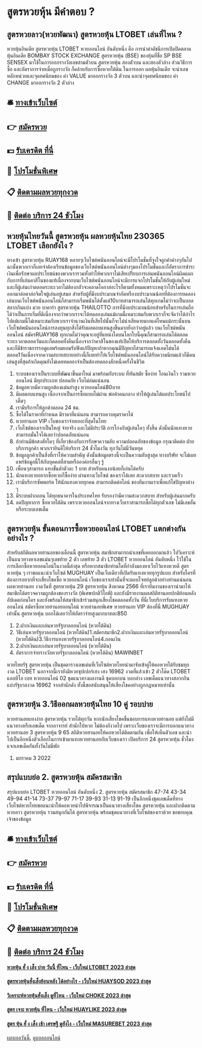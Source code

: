 # สูตรหวยหุ้น มีคำตอบ ?
## สูตรหวยลาว(หวยพัฒนา) สูตรหวยหุ้น LTOBET เล่นที่ไหน ?
หวยหุ้นอินเดีย สูตรหวยหุ้น LTOBET หวยออนไลน์ อันดับหนึ่ง คือ การนำค่าดัชนีการเปิดปิดตลาดหุ้นอินเดีย BOMBAY STOCK EXCHANGE สูตรหวยหุ้น (BSE) ของหุ้นที่ชื่อ SP BSE SENSEX มาใช้ในการออกรางวัลเลขสามตัวบน สูตรหวยหุ้น สองตัวบน และสองตัวล่าง ส่วนวิธีการซื้อ และอัตราการจ่ายเมื่อถูกรางวัล ก็คล้ายกับการซื้อหวยใต้ดิน ในการออก ผลหุ้นอินเดีย จะนำเลข หลักหน่วยและจุดทศนิยมของ ค่า VALUE มาออกรางวัล 3 ตัวบน และนำจุดทศนิยมของ ค่า CHANGE มาออกรางวัล 2 ตัวล่าง

## 🛎 [ทางเข้าเว็บไซต์](https://bit.ly/3BG5bNw)
## 👉 [สมัครหวย](https://bit.ly/3BG5bNw)
## 💵 [รับเครดิต ที่นี่](https://bit.ly/3C3mvgS)
## 👑 [โปรโมชั่นพิเศษ](https://bit.ly/3C3mvgS)
## 📋 [ติดตามผลหวยทุกงวด](https://bit.ly/3C3mvgS)
## 📱 [ติดต่อ บริการ 24 ชัวโมง](https://bit.ly/3C3mvgS)

## หวยหุ้นไทยวันนี้ สูตรหวยหุ้น ผลหวยหุ้นไทย 230365 LTOBET เลือกยังไง ?
ทางเข้า สูตรหวยหุ้น RUAY168 หลายๆเว็บไซต์พนันออนไลน์จะมีโปรโมชั่นที่จูงใจลูกค้าต่างๆกันไปฉะนั้นพวกเราก็เลยจำต้องเรียนข้อมูลของเว็บไซต์พนันออนไลน์ต่างๆมองโปรโมชั่นและก็อัตราการชำระเงินเพื่อรักษาผลประโยชน์ของพวกเรารวมทั้งทำให้พวกเราไม่เสียเปรียบการเล่นพนันออนไลน์ผิดแผกกับการที่เล่นคาสิโนของแท้เนื่องจากบนเว็บไซต์พนันออนไลน์จะมีการแจกโปรโมชั่นให้กับผู้เล่นใหม่และก็ผู้เล่นเก่าตลอดระยะเวลาไม่ต้องกลัวจะคลาดโอกาสอะไรก็ตามทั้งหมดเพราะเหตุว่าโปรโมชั่นจะออกมาล่อตาล่อจิตใจผู้เล่นอยู่เสมอ
สำหรับผู้ที่มีงบประมาณจำกัดหรืองบประมาณน้อยที่ต้องการทดลองเล่นบนเว็บไซต์พนันออนไลน์ก็สามารถเริ่มพนันได้ตั้งแต่10บาทสามารถเล่นได้ทุกเกมไม่ว่าจะเป็นบอลสลากกินแบ่ง มวย บาคาร่า สูตรหวยหุ้น THAILOTTO การที่มีงบประมาณน้อยสำหรับในการเล่นถือได้ว่าเป็นการเริ่มที่ดีเนื่องจากว่าพวกเราจะได้ทดลองเล่นแม้เกมนี้เหมาะสมกับพวกเราก็จะจัดว่าได้กำไรไปแม้เกมนี้ไม่เหมาะสมกับพวกเราจำนวนเงินที่เสียไปนั้นก็จะไม่น่าเสียดายมากแค่ไหนแม้กระนั้นบนเว็บไซต์พนันออนไลน์การลงทุนทุกสิ่งได้รับผลตอบแทนสูงขึ้นมากยิ่งกว่าอยู่แล้ว
บนเว็บไซต์พนันออนไลน์ สมัครRUAY168 ทุกเกมไม่ว่าคุณจะอยู่ที่แหน่งใดบนโลกใบนี้คุณก็สามารถเล่นได้ตลอดระยะเวลาตลอดวันและก็ตลอดทั้งคืนเนื่องจากว่าคาสิโนของแท้เปิดให้บริการตลอดทั้งวันตลอดทั้งคืนและก็มีข้าราชการรอดูแลพร้อมยอมรับฟังแก้ปัญหาถ้าหากคุณมีปัญหาก็สามารถแจ้งแอดไม่นได้ตลอด1วันเนื่องจากความสบายสบายอย่างนี้ก็เลยทำให้เว็บไซต์พนันออนไลน์ได้รับความนิยมแล้วก็มีคนเล่นสูงที่สุดถ้าเกิดคุณยังไม่เคยทดลองจำเป็นต้องทดลองสักหนึ่งครั้งในชีวิต
1. ระบบของเราเป็นระบบที่พัฒนาขึ้นมาใหม่ มาพร้อมกับระบบ ที่ทันสมัย ซื้อง่าย โอนเงินไว รวมหวยออนไลน์ มีทุกประเภท ปลอดภัย เว็บไม่ล่มแน่นอน
2. ข้อมูลหวยมีความถูกต้องแม่นยำสูง หวยออนไลน์80บาท
3. มีผลตอบแทนสูง เนื่องจากเป็นการซื้อแบบไม่ผ่าน พ่อค้าคนกลาง ทำให้ผู้เล่นได้ผลประโยชน์ไปเต็มๆ
4. เรามีบริการให้ลูกค้าตลอด 24 ชม.
5. ซื้อได้ในราคาที่กำหนด มีราคาที่แน่นอน สามารถควบคุมราคาได้
6. หวยฮานอย VIP เว็บของเราจ่ายเยอะที่สุดในไทย
7. เว็บไซต์ของเราเป็นใหญ่ จ่ายจริง และไม่มีประวัติ การโกงกับผู้เล่นใดๆ ทั้งสิ้น ดังนั้นนักแทงหวยสามารถมั่นใจได้เลยว่าปลอดภัยแน่นอน
8. ถ้าท่านมีข้อสงสัยใดๆ ที่เกี่ยวข้องกับการรักษาความลับ ความปลอดภัยของข้อมูล กรุณาติดต่อ ฝ่ายบริการลูกค้า พวกเรายินดีให้บริการ 24 ชั่วโมงวัน ทุกวันไม่มีวันหยุด
9. ข้อมูลลูกค้าเป็นสิ่งที่เราให้ความสำคัญ ดังนั้นข้อมูลตรงนี้จะเป็นความลับสูงสุด ทางบริษัท จะไม่เผยแพร่ข้อมูลนี้ให้กับบุคคลที่สามหรือองค์กรอื่นๆ รู้
10. เพื่อนๆสามารถ แทงขั้นต่ำตัวละ 1 บาท สำหรับคนงบน้อยก็เล่นได้ครับ
11. นักแทงหวยอยากซื้อหวยก็ซื้อง่าย ผ่านทางเว็บไซต์ ของเราได้เลย สะดวกสบาย และรวดเร็ว
12. เรามีบริการซัพพอร์ต ให้นักแทงหวยทุกคน สามารถติดต่อไลน์ ของทีมงานเราเพื่อแก้ไขปัญหาต่าง ๆ
13. มีระบบฝากถอน ได้ทุกธนาคารในประเทศไทย รับรองว่ามีความสะดวกสบาย สำหรับผู้เล่นมากครับ
14. ลดปัญหาการ ซื้อหวยใต้ดิน เพราะหวยออนไลน์จากทางเว็บเราสามารถซื้อได้ทุกตัวเลข ไม่มีเลขอั้น หรือระบบเลขเต็ม

## สูตรหวยหุ้น ขั้นตอนการซื้อหวยออนไลน์ LTOBET แตกต่างกันอย่างไร ?
สำหรับสถิติผลหวยฮานอยของเดือนนี้ สูตรหวยหุ้น สมาชิกสามารถนำเลขที่เคยออกมาแล้ว ไปวิเคราะห์เป็นแนวทางหาเลขแม่นๆเลขท้าย 2 ตัว เลขท้าย 3 ตัว LTOBET หวยออนไลน์ อันดับหนึ่ง ไว้ใช้ในการเลือกซื้อหวยออนไลน์ในงวดนี้ล่าสุด หรือหากสมาชิกท่านใดที่กำลังมองหาเว็บไว้แทงหวยดี สูตรหวยหุ้น ๆ เราขอแนะนำเว็บไซต์ MUGHUAY เป็นเว็บเดียวที่เปิดรับแทงหวยทุกรูปแบบ
สำหรับใครที่ต้องการอยากที่จะเสี่ยงโชคซื้อ หวยออนไลน์ เว็บของเราเท่านั้นที่จะตอบโจทย์ลูกค้าอย่างท่านแน่นอน
ผลหวยฮานอย งวดวันที่ สูตรหวยหุ้น 29 สูตรหวยหุ้น สิงหาคม 2566 ที่เราทีมงานของเรานำมาให้สมาชิกได้ตรวจความถูกต้องของรางวัล (พิเศษปกติวีไอพี) และยังมีรายงานผลสถิติฮานอยปกติย้อนหลังอัปเดตก่อนใคร และยังพร้อมให้สมาชิกเข้าร่วมสนุกเสี่ยงโชคตลอดทั้งวัน ที่นี่เว็บบริการรับแทงหวยออนไลน์ สมัครซื้อหวยฮานอยออนไลน์ หวยฮานอยพิเศษ หวยฮานอย VIP ต้องที่นี่ MUGHUAY เท่านั้น สูตรหวยหุ้น บอกได้เลยว่าให้อัตราจ่ายสูงมากบาทละ850
1. 2.ฝากเงินและเล่นหวยรัฐบาลออนไลน์ (หวยใต้ดิน)
2. วิธีเล่นหวยรัฐบาลออนไลน์ (หวยใต้ดิน)1.สมัครสมาชิก2.ฝากเงินและเล่นหวยรัฐบาลออนไลน์ (หวยใต้ดิน)3.วิธีการแทงหวยรัฐบาลออนไลน์4.ถอนเงิน
3. 2.ฝากเงินและเล่นหวยรัฐบาลออนไลน์ (หวยใต้ดิน)
4. อัตราการจ่ายรางวัลหวยรัฐบาลออนไลน์ (หวยใต้ดิน) MAWINBET

หวยไทยรัฐ สูตรหวยหุ้น เป็นชุดตารางเลขเด่นที่เว็บไซต์หวยไทยนำมาจับเข้าคู่ให้คอหวยได้รับชมทุกงวด LTOBET นอกจากนี้เรายังมีหวยซุปเปอร์เฮง เฮง 16962 งวดที่แล้วเข้า 2 ตัวโต๊ด LTOBET แอลทีโอ เบท หวยออนไลน์ 02 ชุดแนวทางผลงานดี ชุดบอกบน บอกล่าง เลขเด็ดแนวทางสลากกินแบ่งรัฐบาลงวด 16962 จากสำนักดัง ทั้งนี้ขอสนับสนุนให้เสี่ยงโชคอย่างถูกกฎหมายเท่านั้น

## สูตรหวยหุ้น 3.วิธีออกผลหวยหุ้นไทย 10 คู่ รอบบ่าย
หวยฮานอยแทงง่าย สูตรหวยหุ้น รวยได้ทุกวัน หากนักเสี่ยงโชคชื่นชอบการแทงหวยฮานอย แต่ยังไม่มีแนวทางหรือเลขเด็ด จากอาจารย์ สำนักใบ้หวย ไม่ต้องกังวลไป เพราะเว็บของเราจะมีการบอกแนวทางหวยฮานอย 3 สูตรหวยหุ้น 9 65 สถิติหวยฮานอยให้คอหวยได้ติดตามกัน เพื่อให้เห็นตัวเลข และนำไปเป็นอีกหนึ่งตัวเลือกในการเข้ามาแทงหวยฮานอยกับเว็บของเรา เปิดบริการ 24 สูตรหวยหุ้น ชั่วโมง แจกเลขเด็ดกันทั้งวันไม่มีพัก
1. มกราคม 3 2022

## สรุปแบบย่อ 2. สูตรหวยหุ้น สมัครสมาชิก
สรุปแบบย่อ LTOBET หวยออนไลน์ อันดับหนึ่ง 2. สูตรหวยหุ้น สมัครสมาชิก 47-74
43-34
49-94
41-14
73-37
79-97
71-17
39-93
31-13
91-19
เป็นอีกหนึ่งชุดเลขเด็ดที่ทางเว็บไซต์หวยไทยขอแนะนำให้คอหวยนำไปพิจารณาเป็นแนวทางเสี่ยงโชค สูตรหวยหุ้น และฝากติดตามหวยลาว สูตรหวยหุ้น รวมสนุกกันได้ สูตรหวยหุ้น พร้อมชุดแนวทางที่เว็บไซต์ของเราด้วย
ขอขอบคุณเจ้าของข้อมูล


## 🛎 [ทางเข้าเว็บไซต์](https://bit.ly/3BG5bNw)
## 👉 [สมัครหวย](https://bit.ly/3BG5bNw)
## 💵 [รับเครดิต ที่นี่](https://bit.ly/3C3mvgS)
## 👑 [โปรโมชั่นพิเศษ](https://bit.ly/3C3mvgS)
## 📋 [ติดตามผลหวยทุกงวด](https://bit.ly/3C3mvgS)
## 📱 [ติดต่อ บริการ 24 ชัวโมง](https://bit.ly/3C3mvgS)

#### [หวยหุ้น ฮั่ ง เส็ง บ่าย วันนี้ ที่ไหน - เว็บใหม่ LTOBET 2023 ล่าสุด](https://atom.io/themes/หวยหุ้น%20ฮั่%20ง%20เส็ง%20บ่าย%20วันนี้%20ที่ไหน%20-%20เว็บใหม่%20ltobet%202023%20ล่าสุด)
#### [สูตรหวยหุ้นฮั่งเส็งย้อนหลัง ได้อย่างไร - เว็บใหม่ HUAYSOD 2023 ล่าสุด](https://atom.io/themes/สูตรหวยหุ้นฮั่งเส็งย้อนหลัง%20ได้อย่างไร%20-%20เว็บใหม่%20huaysod%202023%20ล่าสุด)
#### [วิเคราะห์หวยหุ้นฮั่งเส็ง ดูที่ไหน - เว็บใหม่ CHOKE 2023 ล่าสุด](https://atom.io/themes/วิเคราะห์หวยหุ้นฮั่งเส็ง%20ดูที่ไหน%20-%20เว็บใหม่%20choke%202023%20ล่าสุด)
#### [สูตร เจาะ หวยหุ้น ที่ไหน - เว็บใหม่ HUAYLIKE 2023 ล่าสุด](https://atom.io/themes/สูตร%20เจาะ%20หวยหุ้น%20ที่ไหน%20-%20เว็บใหม่%20huaylike%202023%20ล่าสุด)
#### [สูตร หุ้น ฮั่ ง เส็ง เช้า เศรษฐี ดูยังไง - เว็บใหม่ MASUREBET 2023 ล่าสุด](https://atom.io/themes/สูตร%20หุ้น%20ฮั่%20ง%20เส็ง%20เช้า%20เศรษฐี%20ดูยังไง%20-%20เว็บใหม่%20masurebet%202023%20ล่าสุด)

[ผลบอลวันนี้](https://siamsport.tv "ผลบอลวันนี้"), [ดูบอลออนไลน์](https://siamsport.tv/ดูบอลสด "ดูบอลออนไลน์")